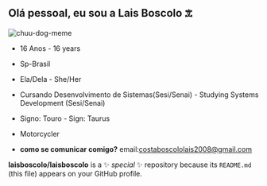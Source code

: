 ## Olá pessoal, eu sou a Lais Boscolo 𖠊
![chuu-dog-meme](https://github.com/user-attachments/assets/a707469e-9b45-41d2-8e52-6b4aaaacbf77)

* 16 Anos - 16 years

* Sp-Brasil

* Ela/Dela - She/Her

* Cursando Desenvolvimento de Sistemas(Sesi/Senai) - Studying Systems Development (Sesi/Senai)

* Signo: Touro - Sign: Taurus

* Motorcycler

* __como se comunicar comigo?__
email:costaboscololais2008@gmail.com





**laisboscolo/laisboscolo** is a ✨ _special_ ✨ repository because its `README.md` (this file) appears on your GitHub profile.






